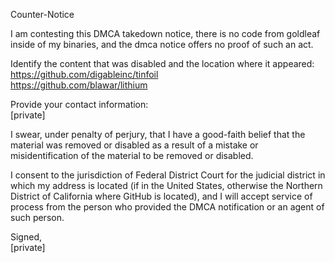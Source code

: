 Counter-Notice

I am contesting this DMCA takedown notice,  there is no code from goldleaf inside of my binaries, and the dmca notice offers no proof of such an act.

Identify the content that was disabled and the location where it appeared:  
https://github.com/digableinc/tinfoil  
https://github.com/blawar/lithium

Provide your contact information:  
[private]

I swear, under penalty of perjury, that I have a good-faith belief that the material was removed or disabled as a result of a mistake or misidentification of the material to be removed or disabled.

I consent to the jurisdiction of Federal District Court for the judicial district in which my address is located (if in the United States, otherwise the Northern District of California where GitHub is located), and I will accept service of process from the person who provided the DMCA notification or an agent of such person.

Signed,  
[private]
